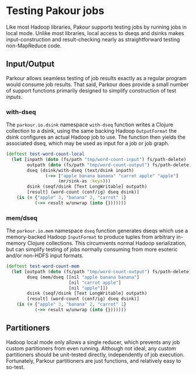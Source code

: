 # Testing Pakour jobs

Like most Hadoop libraries, Pakour supports testing jobs by running jobs in
local mode.  Unlike most libraries, local access to dseqs and dsinks makes
input-construction and result-checking nearly as straightforward testing
non-MapReduce code.

## Input/Output

Parkour allows seamless testing of job results exactly as a regular program
would consume job results.  That said, Parkour does provide a small number of
support functions primarily designed to simplify construction of test _inputs_.

### with-dseq

The `parkour.io.dsink` namespace `with-dseq` function writes a Clojure
collection to a dsink, using the same backing Hadoop `OutputFormat` the dsink
configures an actual Hadoop job to use.  The function then yields the associated
dseq, which may be used as input for a job or job graph.

```clj
(deftest test-word-count-local
  (let [inpath (doto (fs/path "tmp/word-count-input") fs/path-delete)
        outpath (doto (fs/path "tmp/word-count-output") fs/path-delete)
        dseq (dsink/with-dseq (text/dsink inpath)
               (->> ["apple banana banana" "carrot apple" "apple"]
                    (mr/sink-as :keys)))
        dsink (seqf/dsink [Text LongWritable] outpath)
        [result] (word-count (conf/ig) dseq dsink)]
    (is (= {"apple" 3, "banana" 2, "carrot" 1}
           (->> result w/unwrap (into {}))))))
```

### mem/dseq

The `parkour.io.mem` namespace `dseq` function generates dseqs which use a
memory-backed Hadoop `InputFormat` to produce tuples from arbitrary in-memory
Clojure collections.  This circumvents normal Hadoop serialization, but can
simplify testing of jobs normally consuming from more esoteric and/or non-HDFS
input formats.

```clj
(deftest test-word-count-mem
  (let [outpath (doto (fs/path "tmp/word-count-output") fs/path-delete)
        dseq (mem/dseq [[nil "apple banana banana"]
                        [nil "carrot apple"]
                        [nil "apple"]])
        dsink (seqf/dsink [Text LongWritable] outpath)
        [result] (word-count (conf/ig) dseq dsink)]
    (is (= {"apple" 3, "banana" 2, "carrot" 1}
           (->> result w/unwrap (into {}))))))
```

## Partitioners

Hadoop local mode only allows a single reducer, which prevents any job custom
partitioners from even running.  Although not ideal, any custom partitioners
should be unit-tested directly, independently of job execution.  Fortunately,
Parkour partitioners are just functions, and relatively easy to so-test.
